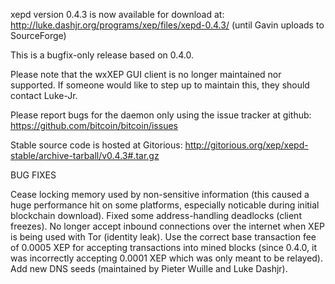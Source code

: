 xepd version 0.4.3 is now available for download at:
http://luke.dashjr.org/programs/xep/files/xepd-0.4.3/ (until Gavin uploads to SourceForge)

This is a bugfix-only release based on 0.4.0.

Please note that the wxXEP GUI client is no longer maintained nor supported. If someone would like to step up to maintain this, they should contact Luke-Jr.

Please report bugs for the daemon only using the issue tracker at github:
https://github.com/bitcoin/bitcoin/issues

Stable source code is hosted at Gitorious:
http://gitorious.org/xep/xepd-stable/archive-tarball/v0.4.3#.tar.gz

BUG FIXES

Cease locking memory used by non-sensitive information (this caused a huge performance hit on some platforms, especially noticable during initial blockchain download).
Fixed some address-handling deadlocks (client freezes).
No longer accept inbound connections over the internet when XEP is being used with Tor (identity leak).
Use the correct base transaction fee of 0.0005 XEP for accepting transactions into mined blocks (since 0.4.0, it was incorrectly accepting 0.0001 XEP which was only meant to be relayed).
Add new DNS seeds (maintained by Pieter Wuille and Luke Dashjr).


